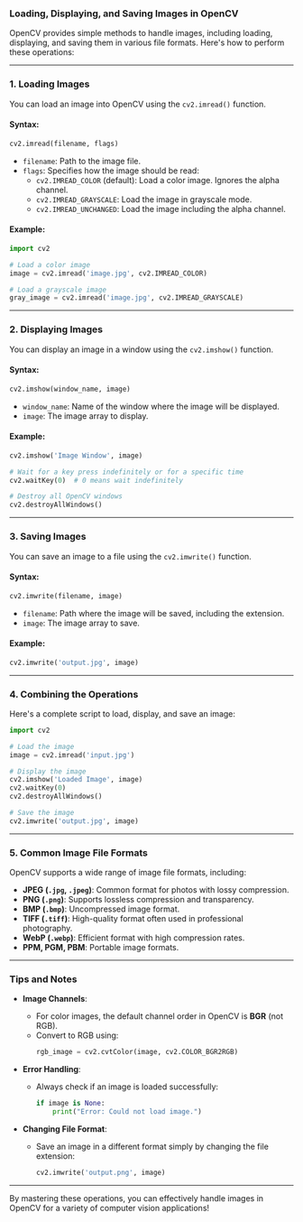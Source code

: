 ### Loading, Displaying, and Saving Images in OpenCV

OpenCV provides simple methods to handle images, including loading, displaying, and saving them in various file formats. Here's how to perform these operations:

---

### **1. Loading Images**
You can load an image into OpenCV using the `cv2.imread()` function.

#### **Syntax**:
```python
cv2.imread(filename, flags)
```
- `filename`: Path to the image file.
- `flags`: Specifies how the image should be read:
  - `cv2.IMREAD_COLOR` (default): Load a color image. Ignores the alpha channel.
  - `cv2.IMREAD_GRAYSCALE`: Load the image in grayscale mode.
  - `cv2.IMREAD_UNCHANGED`: Load the image including the alpha channel.

#### **Example**:
```python
import cv2

# Load a color image
image = cv2.imread('image.jpg', cv2.IMREAD_COLOR)

# Load a grayscale image
gray_image = cv2.imread('image.jpg', cv2.IMREAD_GRAYSCALE)
```

---

### **2. Displaying Images**
You can display an image in a window using the `cv2.imshow()` function.

#### **Syntax**:
```python
cv2.imshow(window_name, image)
```
- `window_name`: Name of the window where the image will be displayed.
- `image`: The image array to display.

#### **Example**:
```python
cv2.imshow('Image Window', image)

# Wait for a key press indefinitely or for a specific time
cv2.waitKey(0)  # 0 means wait indefinitely

# Destroy all OpenCV windows
cv2.destroyAllWindows()
```

---

### **3. Saving Images**
You can save an image to a file using the `cv2.imwrite()` function.

#### **Syntax**:
```python
cv2.imwrite(filename, image)
```
- `filename`: Path where the image will be saved, including the extension.
- `image`: The image array to save.

#### **Example**:
```python
cv2.imwrite('output.jpg', image)
```

---

### **4. Combining the Operations**
Here's a complete script to load, display, and save an image:
```python
import cv2

# Load the image
image = cv2.imread('input.jpg')

# Display the image
cv2.imshow('Loaded Image', image)
cv2.waitKey(0)
cv2.destroyAllWindows()

# Save the image
cv2.imwrite('output.jpg', image)
```

---

### **5. Common Image File Formats**
OpenCV supports a wide range of image file formats, including:
- **JPEG (`.jpg`, `.jpeg`)**: Common format for photos with lossy compression.
- **PNG (`.png`)**: Supports lossless compression and transparency.
- **BMP (`.bmp`)**: Uncompressed image format.
- **TIFF (`.tiff`)**: High-quality format often used in professional photography.
- **WebP (`.webp`)**: Efficient format with high compression rates.
- **PPM, PGM, PBM**: Portable image formats.

---

### **Tips and Notes**
- **Image Channels**:
  - For color images, the default channel order in OpenCV is **BGR** (not RGB).
  - Convert to RGB using:
    ```python
    rgb_image = cv2.cvtColor(image, cv2.COLOR_BGR2RGB)
    ```

- **Error Handling**:
  - Always check if an image is loaded successfully:
    ```python
    if image is None:
        print("Error: Could not load image.")
    ```

- **Changing File Format**:
  - Save an image in a different format simply by changing the file extension:
    ```python
    cv2.imwrite('output.png', image)
    ```

---

By mastering these operations, you can effectively handle images in OpenCV for a variety of computer vision applications!